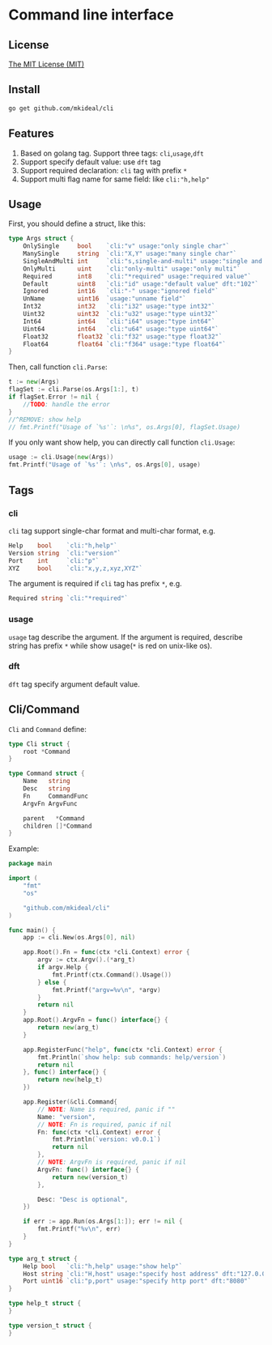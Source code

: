 Command line interface
======================

## License
[The MIT License (MIT)](https://zh.wikipedia.org/wiki/MIT許可證)

## Install
```sh
go get github.com/mkideal/cli
```

## Features

1. Based on golang tag. Support three tags: `cli`,`usage`,`dft`
2. Support specify default value: use `dft` tag
3. Support required declaration: `cli` tag with prefix `*`
4. Support multi flag name for same field: like `cli:"h,help"`

## Usage
	
First, you should define a struct, like this:
```go
type Args struct {
	OnlySingle     bool    `cli:"v" usage:"only single char"`
	ManySingle     string  `cli:"X,Y" usage:"many single char"`
	SingleAndMulti int     `cli:"s,single-and-multi" usage:"single and multi"`
	OnlyMulti      uint    `cli:"only-multi" usage:"only multi"`
	Required       int8    `cli:"*required" usage:"required value"`
	Default        uint8   `cli:"id" usage:"default value" dft:"102"`
	Ignored        int16   `cli:"-" usage:"ignored field"`
	UnName         uint16  `usage:"unname field"`
	Int32          int32   `cli:"i32" usage:"type int32"`
	Uint32         uint32  `cli:"u32" usage:"type uint32"`
	Int64          int64   `cli:"i64" usage:"type int64"`
	Uint64         int64   `cli:"u64" usage:"type uint64"`
	Float32        float32 `cli:"f32" usage:"type float32"`
	Float64        float64 `cli:"f364" usage:"type float64"`
}
```

Then, call function `cli.Parse`:
```go
t := new(Args)
flagSet := cli.Parse(os.Args[1:], t)
if flagSet.Error != nil {
	//TODO: handle the error
}
//^REMOVE: show help
// fmt.Printf("Usage of `%s'`: \n%s", os.Args[0], flagSet.Usage)
```

If you only want show help, you can directly call function `cli.Usage`:
```go
usage := cli.Usage(new(Args))
fmt.Printf("Usage of `%s'`: \n%s", os.Args[0], usage)
```

## Tags

### cli

`cli` tag support single-char format and multi-char format, e.g.

```go
Help    bool    `cli:"h,help"`
Version string  `cli:"version"`
Port    int     `cli:"p"`
XYZ     bool    `cli:"x,y,z,xyz,XYZ"` 
```

The argument is required if `cli` tag has prefix `*`, e.g.

```go
Required string `cli:"*required"`
```

### usage

`usage` tag describe the argument. If the argument is required, describe string has prefix `*` while show usage(`*` is red on unix-like os).

### dft
`dft` tag specify argument default value.

## Cli/Command

`Cli` and `Command` define:

```go
type Cli struct {
	root *Command
}

type Command struct {
	Name   string
	Desc   string
	Fn     CommandFunc
	ArgvFn ArgvFunc

	parent   *Command
	children []*Command
}
```

Example:

```go
package main

import (
	"fmt"
	"os"

	"github.com/mkideal/cli"
)

func main() {
	app := cli.New(os.Args[0], nil)

	app.Root().Fn = func(ctx *cli.Context) error {
		argv := ctx.Argv().(*arg_t)
		if argv.Help {
			fmt.Printf(ctx.Command().Usage())
		} else {
			fmt.Printf("argv=%v\n", *argv)
		}
		return nil
	}
	app.Root().ArgvFn = func() interface{} {
		return new(arg_t)
	}

	app.RegisterFunc("help", func(ctx *cli.Context) error {
		fmt.Println(`show help: sub commands: help/version`)
		return nil
	}, func() interface{} {
		return new(help_t)
	})

	app.Register(&cli.Command{
		// NOTE: Name is required, panic if ""
		Name: "version",
		// NOTE: Fn is required, panic if nil
		Fn: func(ctx *cli.Context) error {
			fmt.Println(`version: v0.0.1`)
			return nil
		},
		// NOTE: ArgvFn is required, panic if nil
		ArgvFn: func() interface{} {
			return new(version_t)
		},

		Desc: "Desc is optional",
	})

	if err := app.Run(os.Args[1:]); err != nil {
		fmt.Printf("%v\n", err)
	}
}

type arg_t struct {
	Help bool   `cli:"h,help" usage:"show help"`
	Host string `cli:"H,host" usage:"specify host address" dft:"127.0.0.1"`
	Port uint16 `cli:"p,port" usage:"specify http port" dft:"8080"`
}

type help_t struct {
}

type version_t struct {
}
```
